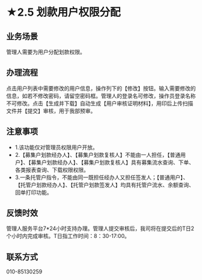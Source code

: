 # ★2.5 划款用户权限分配
## <i class="hicon lb1"></i>业务场景
管理人需要为用户分配划款权限。

## <i class="hicon lb2"></i>办理流程
点击用户列表中需要修改的用户信息，操作列下的【修改】按钮。输入需要修改的信息，如若不修改密码，请留空密码框。管理人的登录名可修改，操作员登录名称不可修改。点击【生成并下载】自动生成【用户审核证明材料】，用印后上传扫描文件并【提交】审核，用于我部预审。

## <i class="hicon lb3"></i>注意事项
- 1.该功能仅对管理员权限用户开放。
- 2.【募集户划款经办人】、【募集户划款复核人】不能由一人担任，【普通用户】、【募集户划款经办人】、【募集户划款复核人】具有募集流水查询、下单、各类报表查询、下载权限权限。
- 3.一条托管户指令，不能由同一既担任经办人又担任签发人；【普通用户】、【托管户划款经办人】、【托管户划款签发人】均具有托管户流水、余额查询、回单打印功能。

## <i class="hicon lb4"></i>反馈时效
管理人服务平台7*24小时支持办理。管理人提交审核后，我司将在提交后的T日2个小时内完成审核。T日指工作时间：8：30-17:00。

## <i class="hicon lb5"></i>联系方式
010-85130259
